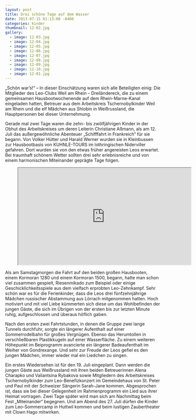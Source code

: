 ```yaml
---
layout: post
title: Drei schöne Tage auf dem Wasser
date: 2013-07-15 01:13:00 -0400
categories: kinder
thumbnail: 12-02.jpg
gallery:
  - image: 12-03.jpg
  - image: 12-04.jpg
  - image: 12-05.jpg
  - image: 12-06.jpg
  - image: 12-07.jpg
  - image: 12-08.jpg
  - image: 12-09.jpg
  - image: 12-10.jpg
  - image: 12-01.jpg
---
```

„Schön war’s!“ – In dieser Einschätzung waren sich alle Beteiligten einig: Die Mitglieder des Leo-Clubs Weil am Rhein – Dreiländereck, die zu einem gemeinsamen Hausbootwochenende auf dem Rhein-Marne-Kanal eingeladen hatten, Betreuer aus dem Arbeitskreis Tschernobylkinder Weil am Rhein und die elf Mädchen aus Shlobin in Weißrussland, die Hauptpersonen bei dieser Unternehmung.

Gerade mal zwei Tage waren die zehn- bis zwölfjährigen Kinder in der Obhut des Arbeitskreises um deren Leiterin Christiane Aßmann, als am 12. Juli das außergewöhnliche Abenteuer „Schifffahrt in Frankreich“ für sie begann. Von Volker Hütter und Harald Werner wurden sie in Kleinbussen zur Hausbootbasis von KUHNLE-TOURS im lothringischen Niderviller gefahren. Dort wurden sie von den etwas früher angereisten Leos erwartet. Bei traumhaft schönem Wetter sollten drei sehr erlebnisreiche und von einem harmonischen Miteinander geprägte Tage folgen.

<figure class="responsive-iframe">
  <iframe width="560" height="315" title="Video zur Hausbootfahrt" class="iframe" src="https://www.youtube-nocookie.com/embed/yo73hVXiJFI" allow="autoplay; encrypted-media" allowfullscreen></iframe>
</figure>

Als am Samstagmorgen die Fahrt auf den beiden großen Hausbooten, einem Kormoran 1280 und einem Kormoran 1500, begann, hatte man schon viel zusammen gespielt, Riesenmikado zum Beispiel oder einige Geschicklichkeitsspiele aus dem vielfach erprobten Leo-Zehnkampf. Sehr schön war es für die Ferienkinder, dass die Leos drei fünfzehnjährige Mädchen russischer Abstammung aus Lörrach mitgenommen hatten. Hoch motiviert und mit viel Liebe kümmerten sich diese um das Wohlbefinden der jungen Gäste, die sich im Übrigen von der ersten bis zur letzten Minute ruhig, aufgeschlossen und überaus höflich gaben.  
  
Nach den ersten zwei Fahrtstunden, in denen die Gruppe zwei lange Tunnels durchfuhr, sorgte ein längerer Aufenthalt auf einer Sommerrodelbahn für großes Vergnügen. Ebenso das Herumtollen in verschließbaren Plastikkugeln auf einer Wasserfläche. Zu einem weiteren Höhepunkt im Beiprogramm avancierte ein längerer Badeaufenthalt im Weiher von Gondrexange. Und sehr zur Freude der Leos gefiel es den jungen Mädchen, immer wieder mal ein Liedchen zu singen.

Ein erstes Wiedersehen ist für den 19. Juli eingeplant. Dann werden die jungen Gäste aus Weißrussland mit ihren beiden Betreuerinnen Alena Charapko und Valiantsina Rybakova sowie Mitgliedern des Arbeitskreises Tschernobylkinder zum Leo-Benefizkonzert im Gemeindehaus von St. Peter und Paul mit der Schweizer Sängerin Sarah-Jane kommen. Abgesprochen ist, dass sie bei dieser Gelegenheit im Rahmenprogramm ein Lied aus ihrer Heimat vortragen. Zwei Tage später wird man sich am Nachmittag beim Fest „Miteinander“ begegnen. Und am Abend des 27. Juli dürfen die Kinder zum Leo-Sommercamp in Huttwil kommen und beim lustigen Zaubertheater mit Clown Hago mitwirken.